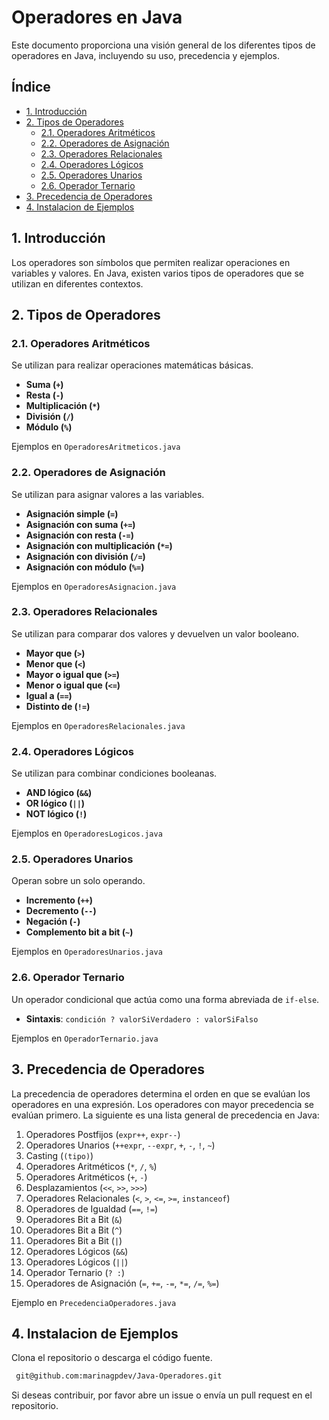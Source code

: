 # Operadores en Java

Este documento proporciona una visión general de los diferentes tipos de operadores en Java, incluyendo su uso, precedencia y ejemplos.

## Índice

- [1. Introducción](#1.introducción)
- [2. Tipos de Operadores](#2-tipos-de-operadores)
  - [2.1. Operadores Aritméticos](#21-operadores-aritméticos)
  - [2.2. Operadores de Asignación](#22-operadores-de-asignación)
  - [2.3. Operadores Relacionales](#23-operadores-relacionales)
  - [2.4. Operadores Lógicos](#24-operadores-lógicos)
  - [2.5. Operadores Unarios](#25-operadores-unarios)
  - [2.6. Operador Ternario](#26-operador-ternario)
- [3. Precedencia de Operadores](#3-precedencia-de-operadores)
- [4. Instalacion de Ejemplos](#4-instalacion-de-ejemplos)

## 1. Introducción

Los operadores son símbolos que permiten realizar operaciones en variables y valores. En Java, existen varios tipos de operadores que se utilizan en diferentes contextos.

## 2. Tipos de Operadores

### 2.1. Operadores Aritméticos 

Se utilizan para realizar operaciones matemáticas básicas. 

- **Suma (`+`)**
- **Resta (`-`)**
- **Multiplicación (`*`)**
- **División (`/`)**
- **Módulo (`%`)**

Ejemplos en `OperadoresAritmeticos.java`

### 2.2. Operadores de Asignación
Se utilizan para asignar valores a las variables.
- **Asignación simple (`=`)**
- **Asignación con suma (`+=`)**
- **Asignación con resta (`-=`)**
- **Asignación con multiplicación (`*=`)**
- **Asignación con división (`/=`)**
- **Asignación con módulo (`%=`)**

Ejemplos en `OperadoresAsignacion.java`

### 2.3. Operadores Relacionales
Se utilizan para comparar dos valores y devuelven un valor booleano.
- **Mayor que (`>`)**
- **Menor que (`<`)**
- **Mayor o igual que (`>=`)**
- **Menor o igual que (`<=`)**
- **Igual a (`==`)**
- **Distinto de (`!=`)**

Ejemplos en `OperadoresRelacionales.java`

### 2.4. Operadores Lógicos
Se utilizan para combinar condiciones booleanas.
- **AND lógico (`&&`)**
- **OR lógico (`||`)**
- **NOT lógico (`!`)**

Ejemplos en `OperadoresLogicos.java`

### 2.5. Operadores Unarios
Operan sobre un solo operando.
- **Incremento (`++`)**
- **Decremento (`--`)**
- **Negación (`-`)**
- **Complemento bit a bit (`~`)**

Ejemplos en `OperadoresUnarios.java`

### 2.6. Operador Ternario
Un operador condicional que actúa como una forma abreviada de `if-else`.
- **Sintaxis**: `condición ? valorSiVerdadero : valorSiFalso`

Ejemplos en `OperadorTernario.java`


## 3. Precedencia de Operadores

La precedencia de operadores determina el orden en que se evalúan los operadores en una expresión. Los operadores con mayor precedencia se evalúan primero. La siguiente es una lista general de precedencia en Java:

1. Operadores Postfijos (`expr++`, `expr--`)
2. Operadores Unarios (`++expr`, `--expr`, `+`, `-`, `!`, `~`)
3. Casting (`(tipo)`)
4. Operadores Aritméticos (`*`, `/`, `%`)
5. Operadores Aritméticos (`+`, `-`)
6. Desplazamientos (`<<`, `>>`, `>>>`)
7. Operadores Relacionales (`<`, `>`, `<=`, `>=`, `instanceof`)
8. Operadores de Igualdad (`==`, `!=`)
9. Operadores Bit a Bit (`&`)
10. Operadores Bit a Bit (`^`)
11. Operadores Bit a Bit (`|`)
12. Operadores Lógicos (`&&`)
13. Operadores Lógicos (`||`)
14. Operador Ternario (`? :`)
15. Operadores de Asignación (`=`, `+=`, `-=`, `*=`, `/=`, `%=`)

Ejemplo en `PrecedenciaOperadores.java`


## 4. Instalacion de Ejemplos

Clona el repositorio o descarga el código fuente. 
   ```bash
    git@github.com:marinagpdev/Java-Operadores.git
```

Si deseas contribuir, por favor abre un issue o envía un pull request en el repositorio.
